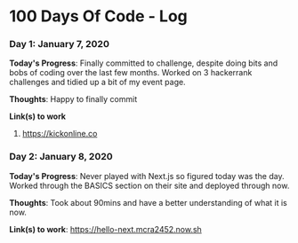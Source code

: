 # 100 Days Of Code - Log

<!-- ### Day 0: February 30, 2016 (Example 1)
##### (delete me or comment me out)

**Today's Progress**: Fixed CSS, worked on canvas functionality for the app.

**Thoughts:** I really struggled with CSS, but, overall, I feel like I am slowly getting better at it. Canvas is still new for me, but I managed to figure out some basic functionality.

**Link to work:** [Calculator App](http://www.example.com)

### Day 0: February 30, 2016 (Example 2)
##### (delete me or comment me out)

**Today's Progress**: Fixed CSS, worked on canvas functionality for the app.

**Thoughts**: I really struggled with CSS, but, overall, I feel like I am slowly getting better at it. Canvas is still new for me, but I managed to figure out some basic functionality.

**Link(s) to work**: [Calculator App](http://www.example.com)


### Day 1: June 27, Monday

**Today's Progress**: I've gone through many exercises on FreeCodeCamp.

**Thoughts** I've recently started coding, and it's a great feeling when I finally solve an algorithm challenge after a lot of attempts and hours spent.

**Link(s) to work**
1. [Find the Longest Word in a String](https://www.freecodecamp.com/challenges/find-the-longest-word-in-a-string)
2. [Title Case a Sentence](https://www.freecodecamp.com/challenges/title-case-a-sentence) -->

### Day 1: January 7, 2020

**Today's Progress**: Finally committed to challenge, despite doing bits and bobs of coding over the last few months. Worked on 3 hackerrank challenges and tidied up a bit of my event page.

**Thoughts**: Happy to finally commit

**Link(s) to work**

1. https://kickonline.co

### Day 2: January 8, 2020

**Today's Progress**: Never played with Next.js so figured today was the day. Worked through the BASICS section on their site and deployed through now.

**Thoughts**: Took about 90mins and have a better understanding of what it is now.

**Link(s) to work**: https://hello-next.mcra2452.now.sh
